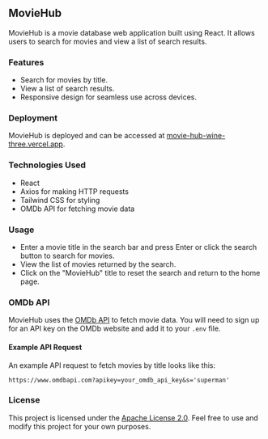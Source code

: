 ## MovieHub

MovieHub is a movie database web application built using React. It allows users to search for movies and view a list of search results.

### Features

- Search for movies by title.
- View a list of search results.
- Responsive design for seamless use across devices.

### Deployment

MovieHub is deployed and can be accessed at [movie-hub-wine-three.vercel.app](https://movie-hub-wine-three.vercel.app/).

### Technologies Used

- React
- Axios for making HTTP requests
- Tailwind CSS for styling
- OMDb API for fetching movie data

### Usage

- Enter a movie title in the search bar and press Enter or click the search button to search for movies.
- View the list of movies returned by the search.
- Click on the "MovieHub" title to reset the search and return to the home page.

### OMDb API

MovieHub uses the [OMDb API](https://www.omdbapi.com/) to fetch movie data. You will need to sign up for an API key on the OMDb website and add it to your `.env` file.

#### Example API Request

An example API request to fetch movies by title looks like this:
```
https://www.omdbapi.com?apikey=your_omdb_api_key&s='superman'
```

### License

This project is licensed under the [Apache License 2.0](LICENSE). Feel free to use and modify this project for your own purposes.